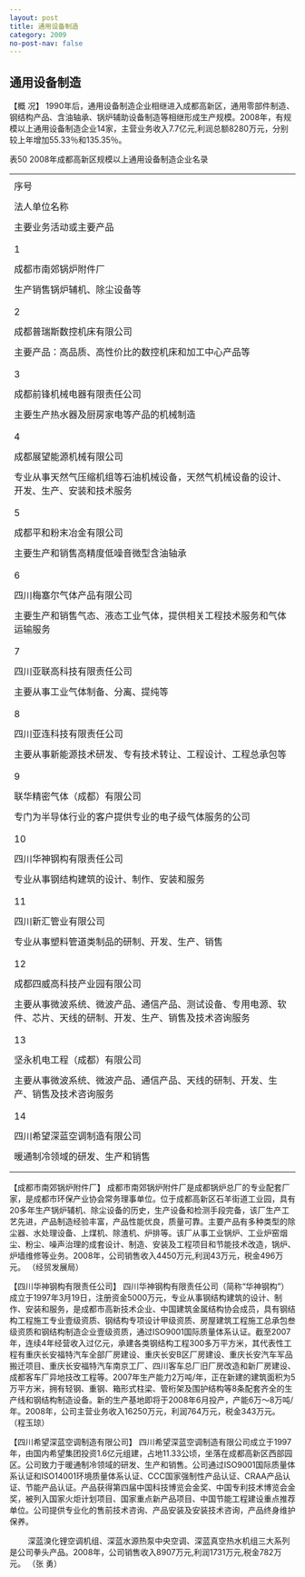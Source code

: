 ```yaml
---
layout: post
title: 通用设备制造
category: 2009
no-post-nav: false
---
```


##  通用设备制造 

【概 况】  1990年后，通用设备制造企业相继进入成都高新区，通用零部件制造、钢结构产品、含油轴承、锅炉辅助设备制造等相继形成生产规模。2008年，有规模以上通用设备制造企业14家，主营业务收入7.7亿元,利润总额8280万元，分别较上年增加55.33％和135.35％。

表50 2008年成都高新区规模以上通用设备制造企业名录

<table>
   <tr>
      <td></td>
   </tr>
   <tr>
      <td>序号</td>
   </tr>
   <tr>
      <td> </td>
   </tr>
   <tr>
      <td>法人单位名称</td>
   </tr>
   <tr>
      <td> </td>
   </tr>
   <tr>
      <td>主要业务活动或主要产品</td>
   </tr>
   <tr>
      <td> </td>
   </tr>
   <tr>
      <td></td>
   </tr>
   <tr>
      <td>1</td>
   </tr>
   <tr>
      <td> </td>
   </tr>
   <tr>
      <td>成都市南郊锅炉附件厂</td>
   </tr>
   <tr>
      <td> </td>
   </tr>
   <tr>
      <td>生产销售锅炉辅机、除尘设备等</td>
   </tr>
   <tr>
      <td> </td>
   </tr>
   <tr>
      <td></td>
   </tr>
   <tr>
      <td>2</td>
   </tr>
   <tr>
      <td> </td>
   </tr>
   <tr>
      <td>成都普瑞斯数控机床有限公司</td>
   </tr>
   <tr>
      <td> </td>
   </tr>
   <tr>
      <td>主要产品：高品质、高性价比的数控机床和加工中心产品等</td>
   </tr>
   <tr>
      <td> </td>
   </tr>
   <tr>
      <td></td>
   </tr>
   <tr>
      <td>3</td>
   </tr>
   <tr>
      <td> </td>
   </tr>
   <tr>
      <td>成都前锋机械电器有限责任公司</td>
   </tr>
   <tr>
      <td> </td>
   </tr>
   <tr>
      <td>主要生产热水器及厨房家电等产品的机械制造</td>
   </tr>
   <tr>
      <td> </td>
   </tr>
   <tr>
      <td></td>
   </tr>
   <tr>
      <td>4</td>
   </tr>
   <tr>
      <td> </td>
   </tr>
   <tr>
      <td>成都展望能源机械有限公司</td>
   </tr>
   <tr>
      <td> </td>
   </tr>
   <tr>
      <td>专业从事天然气压缩机组等石油机械设备，天然气机械设备的设计、开发、生产、安装和技术服务</td>
   </tr>
   <tr>
      <td> </td>
   </tr>
   <tr>
      <td></td>
   </tr>
   <tr>
      <td>5</td>
   </tr>
   <tr>
      <td> </td>
   </tr>
   <tr>
      <td>成都平和粉末冶金有限公司</td>
   </tr>
   <tr>
      <td> </td>
   </tr>
   <tr>
      <td>主要生产和销售高精度低噪音微型含油轴承</td>
   </tr>
   <tr>
      <td> </td>
   </tr>
   <tr>
      <td></td>
   </tr>
   <tr>
      <td>6</td>
   </tr>
   <tr>
      <td> </td>
   </tr>
   <tr>
      <td>四川梅塞尔气体产品有限公司</td>
   </tr>
   <tr>
      <td> </td>
   </tr>
   <tr>
      <td>主要生产和销售气态、液态工业气体，提供相关工程技术服务和气体运输服务</td>
   </tr>
   <tr>
      <td> </td>
   </tr>
   <tr>
      <td></td>
   </tr>
   <tr>
      <td>7</td>
   </tr>
   <tr>
      <td> </td>
   </tr>
   <tr>
      <td>四川亚联高科技有限责任公司</td>
   </tr>
   <tr>
      <td> </td>
   </tr>
   <tr>
      <td>主要从事工业气体制备、分离、提纯等</td>
   </tr>
   <tr>
      <td> </td>
   </tr>
   <tr>
      <td></td>
   </tr>
   <tr>
      <td>8</td>
   </tr>
   <tr>
      <td> </td>
   </tr>
   <tr>
      <td>四川亚连科技有限责任公司</td>
   </tr>
   <tr>
      <td> </td>
   </tr>
   <tr>
      <td>主要从事新能源技术研发、专有技术转让、工程设计、工程总承包等</td>
   </tr>
   <tr>
      <td> </td>
   </tr>
   <tr>
      <td></td>
   </tr>
   <tr>
      <td>9</td>
   </tr>
   <tr>
      <td> </td>
   </tr>
   <tr>
      <td>联华精密气体（成都）有限公司</td>
   </tr>
   <tr>
      <td> </td>
   </tr>
   <tr>
      <td>专门为半导体行业的客户提供专业的电子级气体服务的公司</td>
   </tr>
   <tr>
      <td> </td>
   </tr>
   <tr>
      <td></td>
   </tr>
   <tr>
      <td>10</td>
   </tr>
   <tr>
      <td> </td>
   </tr>
   <tr>
      <td>四川华神钢构有限责任公司</td>
   </tr>
   <tr>
      <td> </td>
   </tr>
   <tr>
      <td>专业从事钢结构建筑的设计、制作、安装和服务</td>
   </tr>
   <tr>
      <td> </td>
   </tr>
   <tr>
      <td></td>
   </tr>
   <tr>
      <td>11</td>
   </tr>
   <tr>
      <td> </td>
   </tr>
   <tr>
      <td>四川新汇管业有限公司</td>
   </tr>
   <tr>
      <td> </td>
   </tr>
   <tr>
      <td>专业从事塑料管道类制品的研制、开发、生产、销售</td>
   </tr>
   <tr>
      <td> </td>
   </tr>
   <tr>
      <td></td>
   </tr>
   <tr>
      <td>12</td>
   </tr>
   <tr>
      <td> </td>
   </tr>
   <tr>
      <td>成都四威高科技产业园有限公司</td>
   </tr>
   <tr>
      <td> </td>
   </tr>
   <tr>
      <td>主要从事微波系统、微波产品、通信产品、测试设备、专用电源、软件、芯片、天线的研制、开发、生产、销售及技术咨询服务</td>
   </tr>
   <tr>
      <td> </td>
   </tr>
   <tr>
      <td></td>
   </tr>
   <tr>
      <td>13</td>
   </tr>
   <tr>
      <td> </td>
   </tr>
   <tr>
      <td>坚永机电工程（成都）有限公司</td>
   </tr>
   <tr>
      <td> </td>
   </tr>
   <tr>
      <td>主要从事微波系统、微波产品、通信产品、天线的研制、开发、生产、销售及技术咨询服务</td>
   </tr>
   <tr>
      <td> </td>
   </tr>
   <tr>
      <td></td>
   </tr>
   <tr>
      <td>14</td>
   </tr>
   <tr>
      <td> </td>
   </tr>
   <tr>
      <td>四川希望深蓝空调制造有限公司</td>
   </tr>
   <tr>
      <td> </td>
   </tr>
   <tr>
      <td>暖通制冷领域的研发、生产和销售</td>
   </tr>
   <tr>
      <td> </td>
   </tr>
   <tr>
      <td></td>
   </tr>
</table>

【成都市南郊锅炉附件厂】  成都市南郊锅炉附件厂是成都锅炉总厂的专业配套厂家，是成都市环保产业协会常务理事单位。位于成都高新区石羊街道工业园，具有20多年生产锅炉辅机、除尘设备的历史，生产设备和检测手段完备，该厂生产工艺先进，产品制造经验丰富，产品性能优良，质量可靠。主要产品有多种类型的除尘器、水处理设备、上煤机、除渣机、炉排等。该厂从事工业锅炉、工业炉窑烟尘、粉尘、噪声治理的成套设计、制造、安装及工程项目和节能技术改造，锅炉、炉墙维修等业务。2008年，公司销售收入4450万元,利润43万元，税金496万元。  （经贸发展局）

 

【四川华神钢构有限责任公司】  四川华神钢构有限责任公司（简称“华神钢构”）成立于1997年3月19日，注册资金5000万元，专业从事钢结构建筑的设计、制作、安装和服务，是成都市高新技术企业、中国建筑金属结构协会成员，具有钢结构工程施工专业壹级资质、钢结构专项设计甲级资质、房屋建筑工程施工总承包叁级资质和钢结构制造企业壹级资质，通过ISO9001国际质量体系认证。截至2007年，连续4年经营收入过亿元，承建各类钢结构工程300多万平方米，其代表性工程有重庆长安福特汽车全部厂房建设、重庆长安B区厂房建设、重庆长安汽车军品搬迁项目、重庆长安福特汽车南京工厂、四川客车总厂旧厂房改造和新厂房建设、成都客车厂异地技改工程等。2007年生产能力2万吨/年，正在新建的建筑面积为5万平方米，拥有轻钢、重钢、箱形式柱梁、管桁架及围护结构等8条配套齐全的生产线和钢结构制造设备。新的生产基地即将于2008年6月投产，产能6万～8万吨/年。2008年，公司主营业务收入16250万元，利润764万元，税金343万元。  （程玉琼）

 

【四川希望深蓝空调制造有限公司】  四川希望深蓝空调制造有限公司成立于1997年，由国内希望集团投资1.6亿元组建，占地11.33公顷，坐落在成都高新区西部园区。公司致力于暖通制冷领域的研发、生产和销售。公司通过ISO9001国际质量体系认证和ISO14001环境质量体系认证、CCC国家强制性产品认证、CRAA产品认证、节能产品认证。产品获得第四届中国科技博览会金奖、中国专利技术博览会金奖，被列入国家火炬计划项目、国家重点新产品项目、中国节能工程建设重点推荐单位。公司提供专业化的售前技术咨询、产品安装及安装技术咨询，产品终身维护保养。

　　  深蓝溴化锂空调机组、深蓝水源热泵中央空调、深蓝真空热水机组三大系列是公司拳头产品。2008年，公司销售收入8907万元,利润1731万元,税金782万元。  （张  勇）

 
